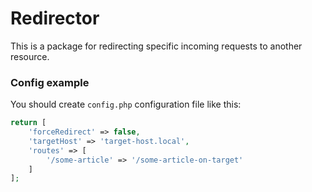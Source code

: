 # Redirector

This is a package for redirecting specific incoming requests to another resource.

### Config example

You should create `config.php` configuration file like this:

```php
return [
    'forceRedirect' => false,
    'targetHost' => 'target-host.local',
    'routes' => [
        '/some-article' => '/some-article-on-target'
    ]
];
```